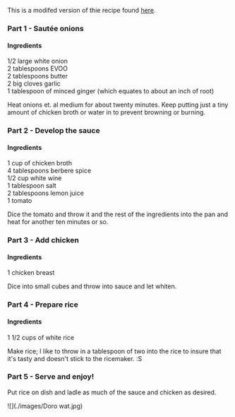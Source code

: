 This is a modifed version of thie recipe found [here](http://www.daringgourmet.com/2013/08/27/doro-wat-spicy-ethiopian-chicken-stew/).

### Part 1 - Sautée onions

#### Ingredients

1/2 large white onion  
2 tablespoons EVOO  
2 tablespoons butter  
2 big cloves garlic  
1 tablespoon of minced ginger (which equates to about an inch of root)  

Heat onions et. al medium for about twenty minutes. Keep putting just a tiny amount of chicken broth or water in to prevent browning or burning.

### Part 2 - Develop the sauce

#### Ingredients

1 cup of chicken broth  
4 tablespoons berbere spice  
1/2 cup white wine  
1 tablespoon salt  
2 tablespoons lemon juice  
1 tomato  

Dice the tomato and throw it and the rest of the ingredients into the pan and heat for another ten minutes or so.

### Part 3 - Add chicken

#### Ingredients

1 chicken breast

Dice into small cubes and throw into sauce and let whiten.

### Part 4 - Prepare rice

#### Ingredients

1 1/2 cups of white rice

Make rice; I like to throw in a tablespoon of two into the rice to insure that it's tasty and doesn't stick to the ricemaker. :S

### Part 5 - Serve and enjoy!

Put rice on dish and ladle as much of the sauce and chicken as desired.

![](./images/Doro wat.jpg)
